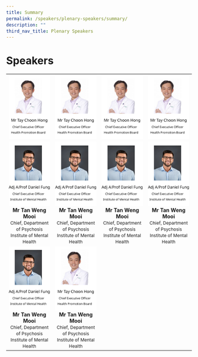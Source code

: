 ```yaml
---
title: Summary
permalink: /speakers/plenary-speakers/summary/
description: ""
third_nav_title: Plenary Speakers
---
```

#  Speakers

<table >
  <tr>
    <td align="center" border="none">
      <a href="/speakers/plenary-speakers/speaker-1/"><img src="/images/Speaker%20Summary.png" alt="Description of Image 1" width="150"></a>
      <br>
    </td>
    <td align="center" border="none">
      <a href="/speakers/plenary-speakers/speaker-2/"><img src="/images/Speaker%20Summary.png" alt="Description of Image 2" width="150"></a>
      <br>
    </td>
    <td align="center" border="none">
      <a href="/speakers/plenary-speakers/speaker-3/"><img src="/images/Speaker%20Summary.png" alt="Description of Image 3" width="150"></a>
      <br>
    </td>
    <td align="center" border="none">
      <a href="/speakers/plenary-speakers/speaker-4/"><img src="/images/Speaker%20Summary.png" alt="Description of Image 4" width="150"></a>
      <br>
    </td>
</tr>

  <tr>
    <td align="center">
      <a href="/speakers/plenary-speakers/speaker-5/"><img src="/images/Speaker%20Summary%202.png" alt="Description of Image 5" width="200"></a>
      <br>
      <div style="text-align: center;"><strong>Mr Tan Weng Mooi</strong><br><span style="font-size: 12px;">Chief, Department of Psychosis<br>Institute of Mental Health</span></div>
    </td>
    <td align="center">
      <a href="/speakers/plenary-speakers/speaker-6/"><img src="/images/Speaker%20Summary%202.png" alt="Description of Image 6" width="200"></a>
      <br>
     <div style="text-align: center;"><strong>Mr Tan Weng Mooi</strong><br><span style="font-size: 12px;">Chief, Department of Psychosis<br>Institute of Mental Health</span></div>
    </td>
    <td align="center">
      <a href="/speakers/plenary-speakers/speaker-7/"><img src="/images/Speaker%20Summary%202.png" alt="Description of Image 7" width="200"></a>
      <br>
      <div style="text-align: center;"><strong>Mr Tan Weng Mooi</strong><br><span style="font-size: 12px;">Chief, Department of Psychosis<br>Institute of Mental Health</span></div>
    </td>
    <td align="center">
      <a href="/speakers/plenary-speakers/speaker-8/"><img src="/images/Speaker%20Summary%202.png" alt="Description of Image 8" width="200"></a>
      <br>
      <div style="text-align: center;"><strong>Mr Tan Weng Mooi</strong><br><span style="font-size: 12px;">Chief, Department of Psychosis<br>Institute of Mental Health</span></div>
    </td>
  </tr>
  <tr>
    <td align="center">
      <a href="/speakers/plenary-speakers/speaker-9/"><img src="/images/Speaker%20Summary%202.png" alt="Description of Image 9" width="200"></a>
      <br>
      <div style="text-align: center;"><strong>Mr Tan Weng Mooi</strong><br><span style="font-size: 12px;">Chief, Department of Psychosis<br>Institute of Mental Health</span></div>
    </td>
    <td align="center">
      <a href="/speakers/plenary-speakers/speaker-10/"><img src="/images/Speaker%20Summary.png" alt="Description of Image 10" width="200"></a>
      <br>
      <div style="text-align: center;"><strong>Mr Tan Weng Mooi</strong><br><span style="font-size: 12px;">Chief, Department of Psychosis<br>Institute of Mental Health</span></div>
    </td>
    </tr>
</table>